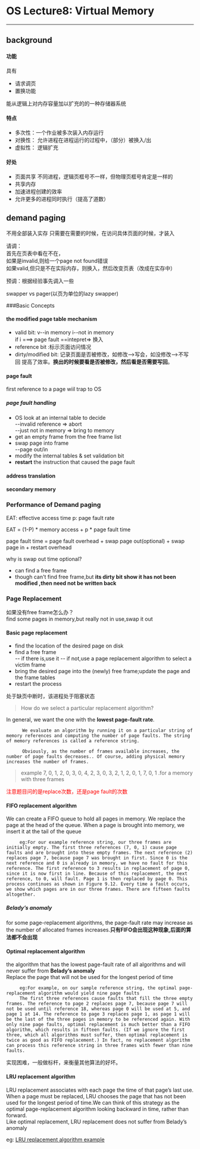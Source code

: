# OS Lecture8: Virtual Memory


-------
## background 
#### 功能
具有

* 请求调页    
* 置换功能    

能从逻辑上对内存容量加以扩充的的一种存储器系统  

#### 特点

* 多次性：一个作业被多次装入内存运行   
* 对换性：  允许进程在进程运行的过程中，（部分）被换入/出
* 虚拟性： 逻辑扩充

#### 好处  

* 页面共享
不同进程，逻辑页框号不一样，但物理页框号肯定是一样的
* 共享内存  
* 加速进程创建的效率  
* 允许更多的进程同时执行（提高了道数）

## demand paging  
不用全部装入实存
只需要在需要的时候，在访问具体页面的时候，才装入  

请调：  
首先在页表中看在不在，    
如果是invalid,则给一个page not found错误  
如果valid,但只是不在实际内存，则换入，然后改变页表（改成在实存中）  

预调：根据经验事先调入一些  

swapper vs pager(以页为单位的lazy swapper)  

###Basic Concepts  

#### the modified page table mechanism

* valid bit: v--in memory i--not in memory    
if i  ===> page fault ==intepret=> 换入  
* reference bit :标示页面访问情况  
* dirty/modified bit: 记录页面是否被修改，如修改-->写会，如没修改-->不写回 提高了效率。**换出的时候要看是否被修改，然后看是否需要写回**。  





#### page fault
first reference to a page wiil trap to OS

##### page fault handling  

* OS look at an internal table to decide    
  --invalid reference => abort   
  --just not in memory => bring to memory    
* get an empty frame from the free frame list    
* swap page into frame   
  --page out/in  
* modify the internal tables & set validation bit    
* **restart** the instruction that caused the page fault   


#### address translation   
#### secondary memory  

### Performance of Demand paging   

EAT:  effective access time
p:  page fault rate 

EAT = (1-P) * memory access + p * page fault time 

page fault time = page fault overhead + swap page out(optional) + swap page in + restart overhead  

why is swap out time optional?
* can find a free frame 
* though can't find free frame,but **its dirty bit show it has  not been modified ,then need not be written back**  

### Page Replacement  
如果没有free frame怎么办？  
find some pages in memory,but really not in use,swap it out  

#### Basic page replacement
* find the location of the desired page on disk  
* find a free frame  
-- if there is,use it
-- if not,use a page replacement algorithm to select a victim frame  
* bring the desired page into the (newly) free frame;update the page and the frame tables  
* restart the process  

处于缺页中断时，该进程处于阻塞状态  



> How do we select a particular replacement algorithm?   

In general, we want the one with the **lowest page-fault rate**.  

          We evaluate an algorithm by running it on a particular string of memory references and computing the number of page faults. The string of memory references is called a reference string.  

          Obviously, as the number of frames available increases, the number of page faults decreases.. Of course, adding physical memory increases the number of frames.
          
> example 7, 0, 1, 2, 0, 3, 0, 4, 2, 3, 0, 3, 2, 1, 2, 0, 1, 7, 0, 1 .for a memory with three frames  

<font color=red>注意题目问的是replace次数，还是page fault的次数</font>  

#### FIFO replacement algorithm  
We can create a FIFO queue to hold all pages in memory.
We replace the page at the head of the queue. When a page is brought into memory, we insert it at the tail of the queue  
         
         eg:For our example reference string, our three frames are initially empty. The first three references (7, 0, 1) cause page faults and are brought into these empty frames. The next reference (2) replaces page 7, because page 7 was brought in first. Since 0 is the next reference and 0 is already in memory, we have no fault for this reference. The first reference to 3 results in replacement of page 0, since it is now first in line. Because of this replacement, the next reference, to 0, will fault. Page 1 is then replaced by page 0. This process continues as shown in Figure 9.12. Every time a fault occurs, we show which pages are in our three frames. There are fifteen faults altogether.

##### Belady’s anomaly  
for some page-replacement algorithms, the page-fault rate may increase as the number of allocated frames increases.**只有FIFO会出现这种现象,后面的算法都不会出现**   


#### Optimal replacement algorithm  
the algorithm that has the lowest page-fault rate of all algorithms and will never suffer from **Belady’s anomaly**    
Replace the page that will not be used for the longest period of time   
  
         eg:For example, on our sample reference string, the optimal page-replacement algorithm would yield nine page faults  
         The first three references cause faults that fill the three empty frames. The reference to page 2 replaces page 7, because page 7 will not be used until reference 18, whereas page 0 will be used at 5, and page 1 at 14. The reference to page 3 replaces page 1, as page 1 will be the last of the three pages in memory to be referenced again. With only nine page faults, optimal replacement is much better than a FIFO algorithm, which results in fifteen faults. (If we ignore the first three, which all algorithms must suffer, then optimal replacement is twice as good as FIFO replacement.) In fact, no replacement algorithm can process this reference string in three frames with fewer than nine faults.

实现困难，一般做标杆，来衡量其他算法的好坏。  

#### LRU replacement algorithm  
LRU replacement associates with each page the time of that page’s last use.  
When a page must be replaced, LRU chooses the page that has not been used for the longest period of time.We can think of this strategy as the optimal page-replacement algorithm looking backward in time, rather than forward.   
Like optimal replacement, LRU replacement does not suffer from Belady’s anomaly
      
eg: [LRU replacement algorithm example](https://postimg.cc/image/wwdf1qynp/)   


